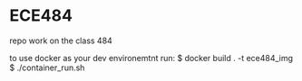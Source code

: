 # ECE484
repo work on the class 484

to use docker as your dev environemtnt
run:
$ docker build . -t ece484_img
$ ./container_run.sh
